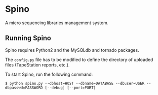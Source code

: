 # Spino

A micro sequencing libraries management system.

## Running Spino

Spino requires Python2 and the MySQLdb and tornado packages.

The `config.py` file has to be modified to define the directory of uploaded files (TapeStation reports, etc.).

To start Spino, run the following command:

    $ python spino.py --dbhost=HOST --dbname=DATABASE --dbuser=USER --dbpasswd=PASSWORD [--debug] [--port=PORT]
    
